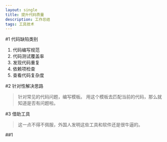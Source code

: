 ```yaml
---
layout: single
title: 提升代码质量
description: 工作总结
tags: 工具技术 
---
```


#1 代码缺陷类别
1. 代码编写规范
2. 代码测试覆盖率
3. 发现代码重复
4. 依赖项检查
5. 查看代码复杂度

#2 针对性解决思路
>针对常见的代码问题，编写模板。
>用这个模板去匹配当前的代码，那么就知道是否有问题啦。

#3 借助工具
>这一点不得不佩服，外国人发明这些工具和软件还是很牛逼的。

##1 